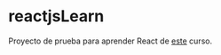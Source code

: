 # reactjsLearn

Proyecto de prueba para aprender React de [este](http://courses.reactjsprogram.com/) curso.